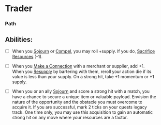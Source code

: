 # Trader
### Path


## Abilities:
- [ ] When you [Sojourn](Sojourn.md) or [Compel](Compel.md), you may roll +supply. If you do, [Sacrifice Resources](Sacrifice_Resources.md) (-1).

- [ ] When you [Make a Connection](Make_a_Connection.md) with a merchant or supplier, add +1. When you [Resupply](Resupply.md) by bartering with them, reroll your action die if its value is less than your supply. On a strong hit, take +1 momentum or +1 supply.

- [ ] When you or an ally [Sojourn](Sojourn.md) and score a strong hit with a match, you have a chance to secure a unique item or valuable payload. Envision the nature of the opportunity and the obstacle you must overcome to acquire it. If you are successful, mark 2 ticks on your quests legacy track. One time only, you may use this acquisition to gain an automatic strong hit on any move where your resources are a factor.

